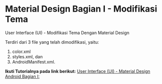 # Material Design Bagian I - Modifikasi Tema
User Interface (UI) - Modifikasi Tema Dengan Material Design

Terdiri dari 3 file yang telah dimodifikasi, yaitu:
1. color.xml
2. styles.xml, dan
3. AndroidManifest.xml.

**Ikuti Tutorialnya pada link berikut:** [User Interface (UI) - Material Design Android Bagian I:](http://www.kodingindonesia.com/user-interface-ui-material-design-android/)
